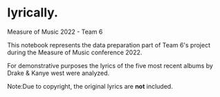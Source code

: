 # lyrically.
Measure of Music 2022 - Team 6

This notebook represents the data preparation part of Team 6's project during the Measure of Music conference 2022.

For demonstrative purposes the lyrics of the five most recent albums by Drake & Kanye west were analyzed.

Note:Due to copyright, the original lyrics are **not** included.